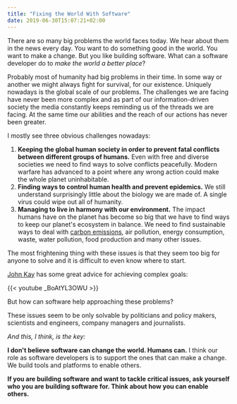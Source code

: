```yaml
---
title: "Fixing the World With Software"
date: 2019-06-30T15:07:21+02:00
---
```


There are so many big problems the world faces today. We hear about them in the news every day. You want to do something good in the world. You want to make a change. But you like building software. What can a software developer do to _make the world a better place_?
<!--more-->

Probably most of humanity had big problems in their time. In some way or another we might always fight for survival, for our existence. Uniquely nowadays is the global scale of our problems. The challenges we are facing have never been more complex and as part of our information-driven society the media constantly keeps reminding us of the threads we are facing. At the same time our abilities and the reach of our actions has never been greater.

I mostly see three obvious challenges nowadays:

1. **Keeping the global human society in order to prevent fatal conflicts between different groups of humans.** Even with free and diverse societies we need to find ways to solve conflicts peacefully. Modern warfare has advanced to a point where any wrong action could make the whole planet uninhabitable.
2. **Finding ways to control human health and prevent epidemics.** We still understand surprisingly little about the biology we are made of. A single virus could wipe out all of humanity.
3. **Managing to live in harmony with our environment.** The impact humans have on the planet has become so big that we have to find ways to keep our planet's ecosystem in balance. We need to find sustainable ways to deal with [carbon emissions](http://worrydream.com/ClimateChange/), air pollution, energy consumption, waste, water pollution, food production and many other issues.


The most frightening thing with these issues is that they seem too big for anyone to solve and it is difficult to even know where to start.

[John Kay](https://www.johnkay.com/) has some great advice for achieving complex goals:

{{< youtube _BoAtYL3OWU >}}

But how can software help approaching these problems?

These issues seem to be only solvable by politicians and policy makers, scientists and engineers, company managers and journalists.

_And this, I think, is the key:_

**I don't believe software can change the world.  Humans can.** I think our role as software developers is to support the ones that can make a change. We build tools and platforms to enable others.

**If you are building software and want to tackle critical issues, ask yourself who you are building software for. Think about how you can enable others.**

